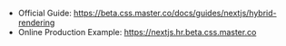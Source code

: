 - Official Guide: https://beta.css.master.co/docs/guides/nextjs/hybrid-rendering
- Online Production Example: https://nextjs.hr.beta.css.master.co